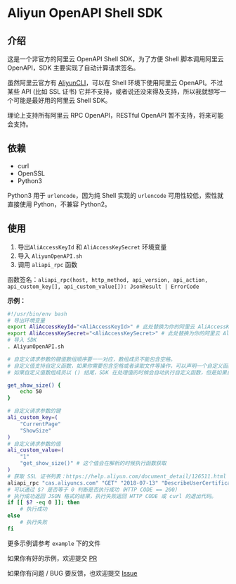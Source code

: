 # Aliyun OpenAPI Shell SDK

## 介绍

这是一个非官方的阿里云 OpenAPI Shell SDK，为了方便 Shell 脚本调用阿里云 OpenAPI，SDK 主要实现了自动计算请求签名。

虽然阿里云官方有 [AliyunCLI](https://github.com/aliyun/aliyun-cli)，可以在 Shell 环境下使用阿里云 OpenAPI。不过某些 API (比如 SSL 证书) 它并不支持，或者说还没来得及支持，所以我就想写一个可能是最好用的阿里云 Shell SDK。

理论上支持所有阿里云 RPC OpenAPI，RESTful OpenAPI 暂不支持，将来可能会支持。

## 依赖

* curl
* OpenSSL
* Python3

Python3 用于 `urlencode`，因为纯 Shell 实现的 `urlencode` 可用性较低，索性就直接使用 Python，不兼容 Python2。

## 使用

1. 导出`AliAccessKeyId` 和 `AliAccessKeySecret` 环境变量
2. 导入 `AliyunOpenAPI.sh`
3. 调用 `aliapi_rpc` 函数

函数签名：`aliapi_rpc(host, http_method, api_version, api_action, api_custom_key[], api_custom_value[]): JsonResult | ErrorCode`

**示例：**

```bash
#!/usr/bin/env bash
# 导出环境变量
export AliAccessKeyId="<AliAccessKeyId>" # 此处替换为你的阿里云 AliAccessKeyId
export AliAccessKeySecret="<AliAccessKeySecret>" # 此处替换为你的阿里云 AliAccessKeySecret
# 导入 SDK
. AliyunOpenAPI.sh

# 自定义请求参数的键值数组顺序要一一对应，数组成员不能包含空格。
# 自定义值支持自定义函数，如果你需要包含空格或者读取文件等操作，可以声明一个自定义函数，像下面这样。
# 如果自定义值数组成员以 () 结尾，SDK 在处理值的时候会自动执行自定义函数，但是如果自定义函数不存在则会导致获取值失败。

get_show_size() {
    echo 50
}

# 自定义请求参数的键
ali_custom_key=(
    "CurrentPage"
    "ShowSize"
)
# 自定义请求参数的值
ali_custom_value=(
    "1"
    "get_show_size()" # 这个值会在解析的时候执行函数获取
)
# 获取 SSL 证书列表：https://help.aliyun.com/document_detail/126511.html
aliapi_rpc "cas.aliyuncs.com" "GET" "2018-07-13" "DescribeUserCertificateList" "${ali_custom_key[*]}" "${ali_custom_value[*]}"
# 可以通过 $? 是否等于 0 判断是否执行成功（HTTP CODE == 200）
# 执行成功返回 JSON 格式的结果，执行失败返回 HTTP CODE 或 curl 的退出代码。
if [[ $? -eq 0 ]]; then
    # 执行成功
else
    # 执行失败
fi

```

更多示例请参考 `example` 下的文件

如果你有好的示例，欢迎提交 [PR](https://github.com/Hill-98/aliyun-openapi-shell-sdk/pulls)

如果你有问题 / BUG 要反馈，也欢迎提交 [Issue](https://github.com/Hill-98/aliyun-openapi-shell-sdk/issues)
